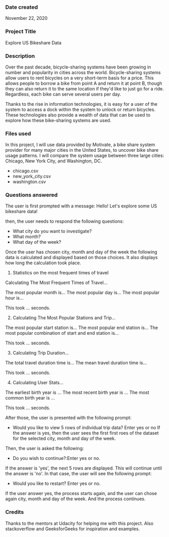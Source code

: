 ### Date created
November 22, 2020

### Project Title
Explore US Bikeshare Data

### Description
Over the past decade, bicycle-sharing systems have been growing in number and popularity in cities across the world. Bicycle-sharing systems allow users to rent bicycles on a very short-term basis for a price. This allows people to borrow a bike from point A and return it at point B, though they can also return it to the same location if they'd like to just go for a ride. Regardless, each bike can serve several users per day.

Thanks to the rise in information technologies, it is easy for a user of the system to access a dock within the system to unlock or return bicycles. These technologies also provide a wealth of data that can be used to explore how these bike-sharing systems are used.

### Files used
In this project, I will use data provided by Motivate, a bike share system provider for many major cities in the United States, to uncover bike share usage patterns. I will compare the system usage between three large cities: Chicago, New York City, and Washington, DC.

* chicago.csv
* new_york_city.csv
* washington.csv

### Questions answered

The user is first prompted with a message:
Hello! Let's explore some US bikeshare data!

then, the user needs to respond the following questions:
* What city do you want to investigate?
* What month?
* What day of the week?

Once the user has chosen city, month and day of the week the following data is calculated and displayed based on those choices. It also displays how long the calculation took place.

1. Statistics on the most frequent times of travel

Calculating The Most Frequent Times of Travel...

The most popular month is...
The most popular day is...
The most popular hour is...

This took ... seconds.

2. Calculating The Most Popular Stations and Trip...

The most popular start station is...
The most popular end station is...
The most popular combination of start and end station is...

This took ... seconds.

3. Calculating Trip Duration...

The total travel duration time is...
The mean travel duration time is...

This took ... seconds.

4. Calculating User Stats...

The earliest birth year is ...
The most recent birth year is ...
The most common birth year is ...

This took ... seconds.

After those, the user is presented with the following prompt:

* Would you like to view 5 rows of individual trip data? Enter yes or no
If the answer is yes, then the user sees the first first roes of the dataset for
the selected city, month and day of the week.

Then, the user is asked the following:
* Do you wish to continue?:Enter yes or no.

If the answer is 'yes', the  next 5 rows are displayed. This will continue until the answer is 'no'. In that case, the user will see the following prompt:

* Would you like to restart? Enter yes or no.

If the user answer yes, the process starts again, and the user can chose again city, month and day of the week. And the process continues.

### Credits
Thanks to the mentors at Udacity for helping me with this project. Also stackoverflow and GeeksforGeeks for inspiration and examples.
